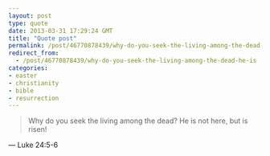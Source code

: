 ```yaml
---
layout: post
type: quote
date: 2013-03-31 17:29:24 GMT
title: "Quote post"
permalink: /post/46770878439/why-do-you-seek-the-living-among-the-dead-he-is
redirect_from: 
  - /post/46770878439/why-do-you-seek-the-living-among-the-dead-he-is
categories:
- easter
- christianity
- bible
- resurrection
---
```

<blockquote>Why do you seek the living among the dead? He is not here, but is risen!</blockquote>

 — Luke 24:5-6